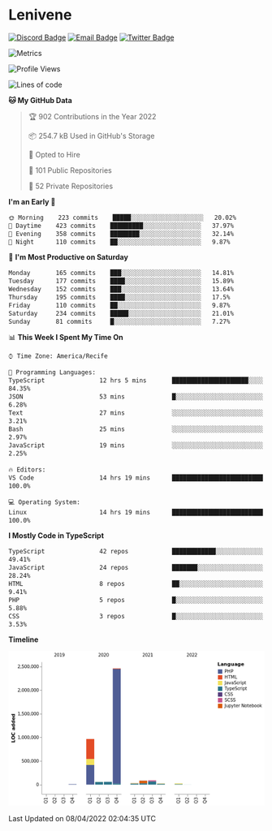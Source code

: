 # Lenivene

[![Discord Badge](https://img.shields.io/badge/-Lenivene%230715-black?style=flat-square&logo=Discord&logoColor=white)](http://discord.com/)
[![Email Badge](https://img.shields.io/badge/-lenivene@msn.com-black?style=flat-square&logo=Gmail&logoColor=white&link=mailto:lenivene@msn.com)](mailto:lenivene@msn.com)
[![Twitter Badge](https://img.shields.io/badge/-@enevinel-black?style=flat-square&logo=twitter&logoColor=white&link=https://twitter.com/enevinel)](https://twitter.com/enevinel)

<!-- https://github-readme-stats.vercel.app/api?username=lenivene&show_icons=true -->

<img src="https://metrics.lecoq.io/lenivene?template=classic&config.timezone=America%2FRecife" alt="Metrics" />

<!--START_SECTION:waka-->
![Profile Views](http://img.shields.io/badge/Profile%20Views-3-blue)

![Lines of code](https://img.shields.io/badge/From%20Hello%20World%20I%27ve%20Written-4%20Million%20lines%20of%20code-blue)

**🐱 My GitHub Data** 

> 🏆 902 Contributions in the Year 2022
 > 
> 📦 254.7 kB Used in GitHub's Storage 
 > 
> 💼 Opted to Hire
 > 
> 📜 101 Public Repositories 
 > 
> 🔑 52 Private Repositories  
 > 
**I'm an Early 🐤** 

```text
🌞 Morning    223 commits    █████░░░░░░░░░░░░░░░░░░░░   20.02% 
🌆 Daytime    423 commits    █████████░░░░░░░░░░░░░░░░   37.97% 
🌃 Evening    358 commits    ████████░░░░░░░░░░░░░░░░░   32.14% 
🌙 Night      110 commits    ██░░░░░░░░░░░░░░░░░░░░░░░   9.87%

```
📅 **I'm Most Productive on Saturday** 

```text
Monday       165 commits    ███░░░░░░░░░░░░░░░░░░░░░░   14.81% 
Tuesday      177 commits    ████░░░░░░░░░░░░░░░░░░░░░   15.89% 
Wednesday    152 commits    ███░░░░░░░░░░░░░░░░░░░░░░   13.64% 
Thursday     195 commits    ████░░░░░░░░░░░░░░░░░░░░░   17.5% 
Friday       110 commits    ██░░░░░░░░░░░░░░░░░░░░░░░   9.87% 
Saturday     234 commits    █████░░░░░░░░░░░░░░░░░░░░   21.01% 
Sunday       81 commits     █░░░░░░░░░░░░░░░░░░░░░░░░   7.27%

```


📊 **This Week I Spent My Time On** 

```text
⌚︎ Time Zone: America/Recife

💬 Programming Languages: 
TypeScript               12 hrs 5 mins       █████████████████████░░░░   84.35% 
JSON                     53 mins             █░░░░░░░░░░░░░░░░░░░░░░░░   6.28% 
Text                     27 mins             ░░░░░░░░░░░░░░░░░░░░░░░░░   3.21% 
Bash                     25 mins             ░░░░░░░░░░░░░░░░░░░░░░░░░   2.97% 
JavaScript               19 mins             ░░░░░░░░░░░░░░░░░░░░░░░░░   2.25%

🔥 Editors: 
VS Code                  14 hrs 19 mins      █████████████████████████   100.0%

💻 Operating System: 
Linux                    14 hrs 19 mins      █████████████████████████   100.0%

```

**I Mostly Code in TypeScript** 

```text
TypeScript               42 repos            ████████████░░░░░░░░░░░░░   49.41% 
JavaScript               24 repos            ███████░░░░░░░░░░░░░░░░░░   28.24% 
HTML                     8 repos             ██░░░░░░░░░░░░░░░░░░░░░░░   9.41% 
PHP                      5 repos             █░░░░░░░░░░░░░░░░░░░░░░░░   5.88% 
CSS                      3 repos             █░░░░░░░░░░░░░░░░░░░░░░░░   3.53%

```


**Timeline**

![Chart not found](https://raw.githubusercontent.com/lenivene/lenivene/master/charts/bar_graph.png) 


 Last Updated on 08/04/2022 02:04:35 UTC
<!--END_SECTION:waka-->